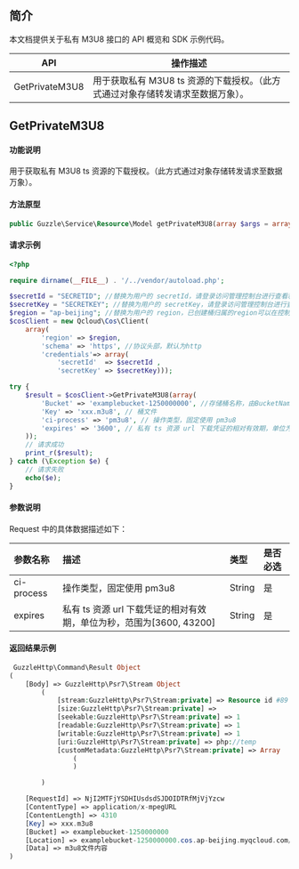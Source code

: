 ## 简介

本文档提供关于私有 M3U8 接口的 API 概览和 SDK 示例代码。

| API           | 操作描述                 |
| ------------- |  ---------------------- |
| GetPrivateM3U8 | 用于获取私有 M3U8 ts 资源的下载授权。（此方式通过对象存储转发请求至数据万象）。 |


## GetPrivateM3U8

#### 功能说明

用于获取私有 M3U8 ts 资源的下载授权。（此方式通过对象存储转发请求至数据万象）。

#### 方法原型

```php
public Guzzle\Service\Resource\Model getPrivateM3U8(array $args = array());
```

#### 请求示例

```php
<?php

require dirname(__FILE__) . '/../vendor/autoload.php';

$secretId = "SECRETID"; //替换为用户的 secretId，请登录访问管理控制台进行查看和管理，https://console.cloud.tencent.com/cam/capi
$secretKey = "SECRETKEY"; //替换为用户的 secretKey，请登录访问管理控制台进行查看和管理，https://console.cloud.tencent.com/cam/capi
$region = "ap-beijing"; //替换为用户的 region，已创建桶归属的region可以在控制台查看，https://console.cloud.tencent.com/cos5/bucket
$cosClient = new Qcloud\Cos\Client(
    array(
        'region' => $region,
        'schema' => 'https', //协议头部，默认为http
        'credentials'=> array(
            'secretId'  => $secretId ,
            'secretKey' => $secretKey)));

try {
    $result = $cosClient->GetPrivateM3U8(array(
        'Bucket' => 'examplebucket-1250000000', //存储桶名称，由BucketName-Appid 组成，可以在COS控制台查看 https://console.cloud.tencent.com/cos5/bucket
        'Key' => 'xxx.m3u8', // 桶文件
        'ci-process' => 'pm3u8', // 操作类型，固定使用 pm3u8
        'expires' => '3600', // 私有 ts 资源 url 下载凭证的相对有效期，单位为秒，范围为[3600, 43200]
    ));
    // 请求成功
    print_r($result);
} catch (\Exception $e) {
    // 请求失败
    echo($e);
}
```

#### 参数说明

Request 中的具体数据描述如下：

| 参数名称   | 描述                                                         | 类型   | 是否必选 |
| :--------- | :----------------------------------------------------------- | :----- | :------- |
| ci-process | 操作类型，固定使用 pm3u8                                     | String | 是       |
| expires    | 私有 ts 资源 url 下载凭证的相对有效期，单位为秒，范围为[3600, 43200] | String | 是       |

#### 返回结果示例

```php
 GuzzleHttp\Command\Result Object
(
    [Body] => GuzzleHttp\Psr7\Stream Object
        (
            [stream:GuzzleHttp\Psr7\Stream:private] => Resource id #89
            [size:GuzzleHttp\Psr7\Stream:private] => 
            [seekable:GuzzleHttp\Psr7\Stream:private] => 1
            [readable:GuzzleHttp\Psr7\Stream:private] => 1
            [writable:GuzzleHttp\Psr7\Stream:private] => 1
            [uri:GuzzleHttp\Psr7\Stream:private] => php://temp
            [customMetadata:GuzzleHttp\Psr7\Stream:private] => Array
                (
                )

        )

    [RequestId] => NjI2MTFjYSDHIUsdsdSJDOIDTRfMjVjYzcw
    [ContentType] => application/x-mpegURL
    [ContentLength] => 4310
    [Key] => xxx.m3u8
    [Bucket] => examplebucket-1250000000
    [Location] => examplebucket-1250000000.cos.ap-beijing.myqcloud.com/xxx.m3u8
    [Data] => m3u8文件内容
)
```
